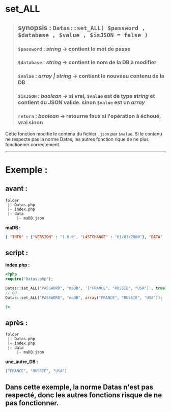 # set_ALL

> ## synopsis : `Datas::set_ALL( $password , $database , $value , $isJSON = false )`  
> ### `$password` : *string* -> contient le mot de passe  
> ### `$database` : *string* -> contient le nom de la DB à modifier  
> ### `$value` : *array | string* -> contient le nouveau contenu de la DB  
> ### `$isJSON` : *boolean* -> si vrai, `$value` est de type *string* et contient du JSON valide. sinon `$value` est un *array*  
> ### `return` : *boolean* -> retourne faux si l'opération à échoué, vrai sinon  

Cette fonction modifie le contenu du fichier `.json` par `$value`. Si le contenu ne respecte pas la norme Datas, les autres fonction rique de ne plus fonctionner correctement.

---

# Exemple : 

## avant :

```
folder
 |- Datas.php
 |- index.php
 |- data
     |- maDB.json
```
**maDB :**  

```JSON
{ "INFO" : {"VERSION" : "1.0.0", "LASTCHANGE" : "01/01/2000"}, "DATA" : []}
```

## script :

**index.php :**  

```php
<?php
require("Datas.php");

Datas::set_ALL("PASSWORD", "maDB", '["FRANCE", "RUSSIE", "USA"]', true);
// OU
Datas::set_ALL("PASSWORD", "maDB", array("FRANCE", "RUSSIE", "USA"));

?>
```

## après :

```
folder
 |- Datas.php
 |- index.php
 |- data
     |- maDB.json
```

**une_autre_DB :**  

```JSON
["FRANCE", "RUSSIE", "USA"]
```

## Dans cette exemple, la norme Datas n'est pas respecté, donc les autres fonctions risque de ne pas fonctionner.